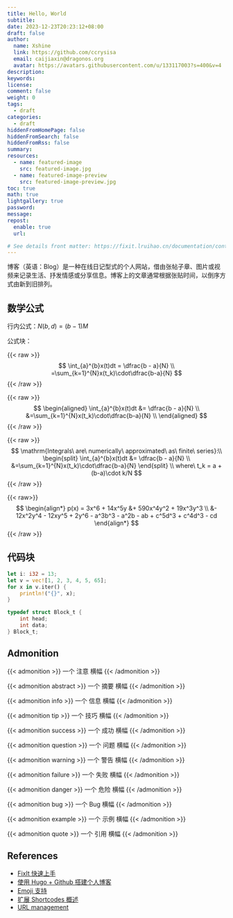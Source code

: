 ```yaml
---
title: Hello, World
subtitle:
date: 2023-12-23T20:23:12+08:00
draft: false
author:
  name: Xshine
  link: https://github.com/ccrysisa
  email: caijiaxin@dragonos.org
  avatar: https://avatars.githubusercontent.com/u/133117003?s=400&v=4
description:
keywords:
license:
comment: false
weight: 0
tags:
  - draft
categories:
  - draft
hiddenFromHomePage: false
hiddenFromSearch: false
hiddenFromRss: false
summary:
resources:
  - name: featured-image
    src: featured-image.jpg
  - name: featured-image-preview
    src: featured-image-preview.jpg
toc: true
math: true
lightgallery: true
password:
message:
repost:
  enable: true
  url:

# See details front matter: https://fixit.lruihao.cn/documentation/content-management/introduction/#front-matter
---
```


博客（英语：Blog）是一种在线日记型式的个人网站，借由张帖子章、图片或视频来记录生活、抒发情感或分享信息。博客上的文章通常根据张贴时间，以倒序方式由新到旧排列。

## 数学公式

行内公式：$N(b,d)=(b-1)M$

公式块：

{{< raw >}}
$$
\int_{a}^{b}x(t)dt =
\dfrac{b - a}{N} \\
=\sum_{k=1}^{N}x(t_k)\cdot\dfrac{b-a}{N}
$$
{{< /raw >}}

{{< raw >}}
$$
\begin{aligned}
\int_{a}^{b}x(t)dt &=
\dfrac{b - a}{N} \\
&=\sum_{k=1}^{N}x(t_k)\cdot\dfrac{b-a}{N} \\
\end{aligned}
$$
{{< /raw >}}

{{< raw >}}
$$
\mathrm{Integrals\ are\ numerically\ approximated\ as\ finite\ series}:\\ 
\begin{split}
\int_{a}^{b}x(t)dt &=
\dfrac{b - a}{N} \\
&=\sum_{k=1}^{N}x(t_k)\cdot\dfrac{b-a}{N}
\end{split} \\ 
where\ t_k = a + (b-a)\cdot k/N
$$
{{< /raw >}}

{{< raw>}}
$$
\begin{align*}
p(x) = 3x^6 + 14x^5y &+ 590x^4y^2 + 19x^3y^3 \\
&- 12x^2y^4 - 12xy^5 + 2y^6 - a^3b^3 - a^2b - ab + c^5d^3 + c^4d^3 - cd
\end{align*}
$$
{{< /raw >}}

## 代码块

```rs
let i: i32 = 13;
let v = vec![1, 2, 3, 4, 5, 65];
for x in v.iter() {
    println!("{}", x);
}
```

```c
typedef struct Block_t {
    int head;
    int data;
} Block_t;
```

## Admonition

{{< admonition >}} 一个 注意 横幅 {{< /admonition >}}

{{< admonition abstract >}} 一个 摘要 横幅 {{< /admonition >}}

{{< admonition info >}} 一个 信息 横幅 {{< /admonition >}}

{{< admonition tip >}} 一个 技巧 横幅 {{< /admonition >}}

{{< admonition success >}} 一个 成功 横幅 {{< /admonition >}}

{{< admonition question >}} 一个 问题 横幅 {{< /admonition >}}

{{< admonition warning >}} 一个 警告 横幅 {{< /admonition >}}

{{< admonition failure >}} 一个 失败 横幅 {{< /admonition >}}

{{< admonition danger >}} 一个 危险 横幅 {{< /admonition >}}

{{< admonition bug >}} 一个 Bug 横幅 {{< /admonition >}}

{{< admonition example >}} 一个 示例 横幅 {{< /admonition >}}

{{< admonition quote >}} 一个 引用 横幅 {{< /admonition >}}

## References

- [FixIt 快速上手](https://fixit.lruihao.cn/zh-cn/documentation/getting-started/)
- [使用 Hugo + Github 搭建个人博客](https://zhuanlan.zhihu.com/p/105021100)
- [Emoji 支持](https://fixit.lruihao.cn/zh-cn/guides/emoji-support/)
- [扩展 Shortcodes 概述](https://fixit.lruihao.cn/zh-cn/documentation/content-management/shortcodes/extended/introduction/#admonition)
- [URL management](https://gohugo.io/content-management/urls/#permalinks)

